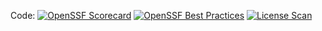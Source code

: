 Code: [![OpenSSF Scorecard](https://api.securityscorecards.dev/projects/github.com/johnny-mai7/johnnymai/badge)](https://securityscorecards.dev/viewer/?uri=github.com/johnny-mai7/johnnymai)
[![OpenSSF Best Practices](https://img.shields.io/badge/OpenSSF-Best%20Practices-green)](https://securityscorecards.dev/viewer/?uri=github.com/johnny-mai7/johnnymai)
[![License Scan](https://img.shields.io/badge/License-Scan-blue)](https://securityscorecards.dev/viewer/?uri=github.com/johnny-mai7/johnnymai)
